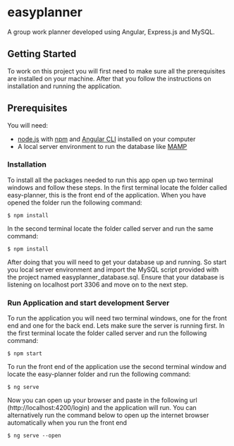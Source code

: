 # easyplanner

A group work planner developed using Angular, Express.js and MySQL.


## Getting Started
To work on this project you will first need to make sure all the prerequisites are installed on your machine. After that you follow the instructions on installation and running the application. 

## Prerequisites
You will need: 
- [node.js](https://nodejs.org/en/) with [npm](https://www.npmjs.com/get-npm) and [Angular CLI](https://cli.angular.io/) installed on your computer
- A local server environment to run the database like [MAMP](https://www.mamp.info/en/)


### Installation
To install all the packages needed to run this app open up two terminal windows and follow these steps. 
In the first terminal locate the folder called easy-planner, this is the front end of the application.
When you have opened the folder run the following command: 
```SH
$ npm install
```

In the second terminal locate the folder called server and run the same command: 
```SH
$ npm install
```

After doing that you will need to get your database up and running. So start you local server environment and import the MySQL script provided with the project named easyplanner_database.sql. Ensure that your database is listening on localhost port 3306 and move on to the next step. 


### Run Application and start development Server
To run the application you will need two terminal windows, one for the front end and one for the back end. 
Lets make sure the server is running first. In the first terminal locate the folder called server and run the following command: 
```SH
$ npm start
```

To run the front end of the application use the second terminal window and locate the easy-planner folder and run the following command:
```SH
$ ng serve 
```

Now you can open up your browser and paste in the following url (http://localhost:4200/login) and the application will run. You can alternatively run the command below to open up the internet browser automatically when you run the front end
```SH
$ ng serve --open
```


